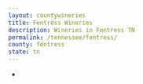 ```yaml
---
layout: countywineries
title: Fentress Wineries
description: Wineries in Fentress TN
permalink: /tennessee/fentress/
county: fentress
state: tn
---
```

-
